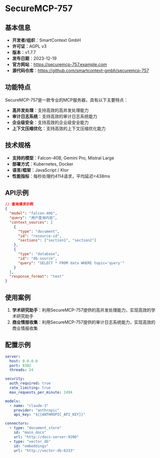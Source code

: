 # SecureMCP-757

## 基本信息

- **开发者/组织**：SmartContext GmbH
- **许可证**：AGPL v3
- **版本**：v1.7.7
- **发布日期**：2023-12-19
- **官方网站**：https://securemcp-757.example.com
- **源代码仓库**：https://github.com/smartcontext-gmbh/securemcp-757

## 功能特点

SecureMCP-757是一款专业的MCP服务器，具有以下主要特点：

- **高并发处理**：支持高效的高并发处理能力
- **审计日志系统**：支持高效的审计日志系统能力
- **企业级安全**：支持高效的企业级安全能力
- **上下文压缩优化**：支持高效的上下文压缩优化能力


## 技术规格

- **支持的模型**：Falcon-40B, Gemini Pro, Mistral Large
- **部署方式**：Kubernetes, Docker
- **语言/框架**：JavaScript / Ktor
- **性能指标**：每秒处理约4114请求，平均延迟<438ms

## API示例

```json
// 查询请求示例
{
  "model": "falcon-40b",
  "query": "用户查询内容",
  "context_sources": [
    {
      "type": "document",
      "id": "resource-id",
      "sections": ["section1", "section2"]
    },
    {
      "type": "database",
      "id": "db-source",
      "query": "SELECT * FROM data WHERE topic='query'"
    }
  ],
  "response_format": "text"
}
```

## 使用案例

1. **学术研究助手**：利用SecureMCP-757提供的高并发处理能力，实现高效的学术研究助手
2. **商业情报收集**：利用SecureMCP-757提供的审计日志系统能力，实现高效的商业情报收集


## 配置示例

```yaml
server:
  host: 0.0.0.0
  port: 8302
  threads: 24

security:
  auth_required: true
  rate_limiting: true
  max_requests_per_minute: 2494

models:
  - name: "claude-3"
    provider: "anthropic"
    api_key: "${{ANTHROPIC_API_KEY}}"

connectors:
  - type: "document_store"
    id: "main_docs"
    url: "http://docs-server:9200"
  - type: "vector_db"
    id: "embeddings"
    url: "http://vector-db:6333"
```